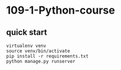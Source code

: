 # 109-1-Python-course
## quick start
```
virtualenv venv
source venv/bin/activate
pip install -r requirements.txt
python manage.py runserver
```
